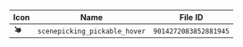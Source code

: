 | Icon | Name | File ID |
| ---  | ---  | ---     |
| ![](scenepicking_pickable_hover.png) | `scenepicking_pickable_hover` | `9014272083852881945` |

